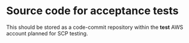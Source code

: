 # Source code for acceptance tests

This should be stored as a code-commit repository within the **test** AWS account planned for SCP testing.
